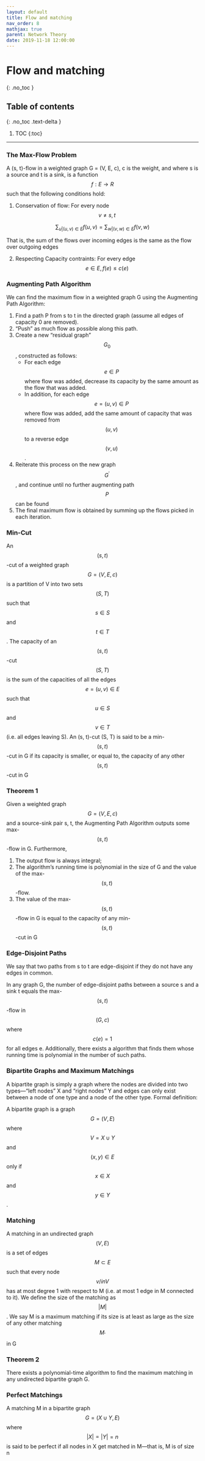 ```yaml
---
layout: default
title: Flow and matching
nav_order: 8
mathjax: true
parent: Network Theory
date: 2019-11-18 12:00:00
---
```


# Flow and matching

{: .no_toc }

## Table of contents
{: .no_toc .text-delta }

1. TOC
{:toc}

--- 

### The Max-Flow Problem

A (s, t)-flow in a weighted graph G = (V, E, c), c is the weight, and where s is
a source and t is a sink, is a function $$f : E \rightarrow R $$ such that the following
conditions hold:

1. Conservation of flow: For every node $$v \neq s, t$$

$$
\sum_{u |(u, v) \in E} f(u, v)=\sum_{w |(v, w) \in E} f(v, w)
$$

That is, the sum of the flows over incoming edges is the same as the flow
over outgoing edges

2. Respecting Capacity contraints: For every edge $$e \in E, f(e) \leq c(e)$$

### Augmenting Path Algorithm
We can find the maximum flow in a weighted graph G using the Augmenting Path Algorithm:
1. Find a path P from s to t in the directed graph (assume all edges of
capacity 0 are removed).
2. “Push” as much flow as possible along this path.
3. Create a new “residual graph” $$G_{0}$$, constructed as follows:
    - For each edge $$e \in P$$ where flow was added, decrease its capacity by the same amount as the flow that was added.
    - In addition, for each edge $$e = (u, v) \in P$$ where flow was added, add the same amount of capacity that was removed from $$(u, v)$$ to a reverse edge $$(v, u)$$.
4. Reiterate this process on the new graph $$G^{\prime}$$, and continue until no further augmenting path $$P$$ can be found
5. The final maximum flow is obtained by summing up the flows picked in each iteration.

### Min-Cut 

An $$(s, t)$$-cut of a weighted graph $$G = (V, E, c)$$ is a partition
of V into two sets $$(S, T)$$ such that $$s \in S$$ and $$t \in T$$. The capacity of an
$$(s, t)$$-cut $$(S, T)$$ is the sum of the capacities of all the edges $$e = (u, v) \in E$$
such that $$u \in S$$ and $$v \in T$$ (i.e. all edges leaving S). An (s, t)-cut (S, T)
is said to be a min-$$(s, t)$$-cut in G if its capacity is smaller, or equal to, the
capacity of any other $$(s, t)$$-cut in G


### Theorem 1

Given a weighted graph $$G = (V, E, c)$$ and a source-sink pair
s, t, the Augmenting Path Algorithm outputs some max-$$(s, t)$$-flow in G. Furthermore,
1. The output flow is always integral;
2. The algorithm’s running time is polynomial in the size of G and the value of the max-$$(s, t)$$-flow.
3. The value of the max-$$(s, t)$$-flow in G is equal to the capacity of any min-$$(s, t)$$-cut in G

### Edge-Disjoint Paths

We say that two paths from s to t are edge-disjoint if they do not have any edges in
common. 

In any graph G, the number of edge-disjoint paths between a
source s and a sink t equals the max-$$(s, t)$$-flow in $$(G, c)$$ where $$c(e) = 1$$ for all
edges e. Additionally, there exists a algorithm that finds them whose running
time is polynomial in the number of such paths.


### Bipartite Graphs and Maximum Matchings

A bipartite graph is simply a graph where the nodes are divided into two types—“left nodes” X and “right nodes” Y and edges can only exist between a node of one type and a node of the other type. Formal definition:

A bipartite graph is a graph $$G = (V, E)$$ where $$V=X \cup Y$$
and $$(x, y) \in E$$ only if $$x \in X$$ and $$y \in Y$$ .


### Matching

A matching in an undirected graph $$(V, E)$$ is a set of edges
$$M \subset E$$ such that every node $$v /in V$$ has at most degree 1 with respect to M
(i.e. at most 1 edge in M connected to it). We define the size of the matching
as $$|M|$$. We say M is a maximum matching if its size is at least as large as
the size of any other matching $$M_{\prime}$$ in G


### Theorem 2
There exists a polynomial-time algorithm to find the maximum matching in any undirected bipartite graph G.

### Perfect Matchings 
A matching M in a bipartite graph $$G=(X \cup Y, E)$$ where
$$|X| = |Y | = n$$ is said to be perfect if all nodes in X get matched in M—that
is, M is of size n
